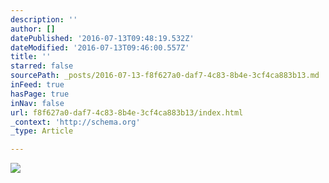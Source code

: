 ```yaml
---
description: ''
author: []
datePublished: '2016-07-13T09:48:19.532Z'
dateModified: '2016-07-13T09:46:00.557Z'
title: ''
starred: false
sourcePath: _posts/2016-07-13-f8f627a0-daf7-4c83-8b4e-3cf4ca883b13.md
inFeed: true
hasPage: true
inNav: false
url: f8f627a0-daf7-4c83-8b4e-3cf4ca883b13/index.html
_context: 'http://schema.org'
_type: Article

---
```

![](https://the-grid-user-content.s3-us-west-2.amazonaws.com/08431bbc-f42f-4630-ad0a-e4efe274c006.jpg)